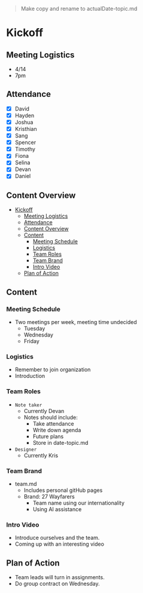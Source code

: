 > Make copy and rename to actualDate-topic.md
# Kickoff

## Meeting Logistics
- 4/14
- 7pm

## Attendance
-  [x] David
-  [x] Hayden
-  [x] Joshua
-  [x] Kristhian
-  [x] Sang
-  [x] Spencer
-  [x] Timothy
-  [x] Fiona
-  [x] Selina
-  [x] Devan
-  [x] Daniel

## Content Overview
- [Kickoff](#kickoff)
  - [Meeting Logistics](#meeting-logistics)
  - [Attendance](#attendance)
  - [Content Overview](#content-overview)
  - [Content](#content)
    - [Meeting Schedule](#meeting-schedule)
    - [Logistics](#logistics)
    - [Team Roles](#team-roles)
    - [Team Brand](#team-brand)
    - [Intro Video](#intro-video)
  - [Plan of Action](#plan-of-action)

## Content

### Meeting Schedule
* Two meetings per week, meeting time undecided
  * Tuesday
  * Wednesday 
  * Friday

### Logistics
* Remember to join organization
* Introduction

### Team Roles
* ```Note taker```
  * Currently Devan
  * Notes should include:
    * Take attendance
    * Write down agenda
    * Future plans
    * Store in date-topic.md
* ```Designer```
  * Currently Kris


### Team Brand
* team.md
  * Includes personal gitHub pages
  * Brand: 27 Wayfarers
    * Team name using our internationality
    * Using AI assistance

### Intro Video
* Introduce ourselves and the team.
* Coming up with an interesting video

## Plan of Action
* Team leads will turn in assignments.
* Do group contract on Wednesday.